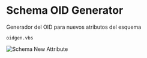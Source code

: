 # Schema OID Generator

Generador del OID para nuevos atributos del esquema

```
oidgen.vbs 
```

![Schema New Attribute](/images/sqm-oid.png)
